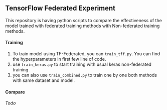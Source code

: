 ## TensorFlow Federated Experiment

This repository is having python scripts to compare the effectiveness of the model trained with federated training methods with Non-federated training methods.

#### Training

1. To train model using TF-Federated, you can `train_tff.py`. You can find the hyperparameters in first few line of code.
2. use `train_keras.py` to start training with usual keras non-federated training.
3. you can also use `train_combined.py` to train one by one both methods with same dataset and model.

#### Compare

*Todo*  